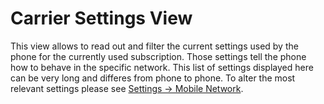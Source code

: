 # Carrier Settings View

This view allows to read out and filter the current settings used by the phone for the currently used subscription. Those settings tell the phone how to behave in the specific network. This list of settings displayed here can be very long and differes from phone to phone. To alter the most relevant settings please see [Settings -> Mobile Network](settings/mobile_network.md).